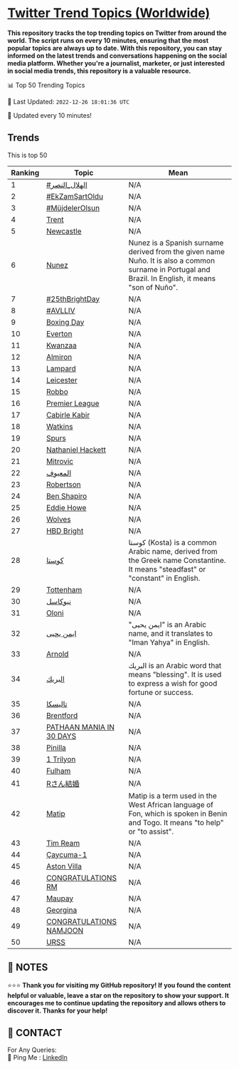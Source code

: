 [Twitter Trend Topics (Worldwide)](https://github.com/ErcinDedeoglu/Twitter-Trend-Topics)
==========

**This repository tracks the top trending topics on Twitter from around the world. 
The script runs on every 10 minutes, ensuring that the most popular topics are always up to date. 
With this repository, you can stay informed on the latest trends and conversations happening on the social media platform. 
Whether you're a journalist, marketer, or just interested in social media trends, this repository is a valuable resource.**


📊 Top 50 Trending Topics

📆 Last Updated: `2022-12-26 18:01:36 UTC`

🔧 Updated every 10 minutes!


## Trends

This is top 50

| Ranking | Topic | Mean |
| ------- | ------------ | ------------ |
| 1 | [#الهلال_النصر](http://twitter.com/search?q=%23%d8%a7%d9%84%d9%87%d9%84%d8%a7%d9%84_%d8%a7%d9%84%d9%86%d8%b5%d8%b1) | N/A |
| 2 | [#EkZamŞartOldu](http://twitter.com/search?q=%23EkZam%c5%9eartOldu) | N/A |
| 3 | [#MüjdelerOlsun](http://twitter.com/search?q=%23M%c3%bcjdelerOlsun) | N/A |
| 4 | [Trent](http://twitter.com/search?q=Trent) | N/A |
| 5 | [Newcastle](http://twitter.com/search?q=Newcastle) | N/A |
| 6 | [Nunez](http://twitter.com/search?q=Nunez) | Nunez is a Spanish surname derived from the given name Nuño. It is also a common surname in Portugal and Brazil. In English, it means "son of Nuño". |
| 7 | [#25thBrightDay](http://twitter.com/search?q=%2325thBrightDay) | N/A |
| 8 | [#AVLLIV](http://twitter.com/search?q=%23AVLLIV) | N/A |
| 9 | [Boxing Day](http://twitter.com/search?q=Boxing+Day) | N/A |
| 10 | [Everton](http://twitter.com/search?q=Everton) | N/A |
| 11 | [Kwanzaa](http://twitter.com/search?q=Kwanzaa) | N/A |
| 12 | [Almiron](http://twitter.com/search?q=Almiron) | N/A |
| 13 | [Lampard](http://twitter.com/search?q=Lampard) | N/A |
| 14 | [Leicester](http://twitter.com/search?q=Leicester) | N/A |
| 15 | [Robbo](http://twitter.com/search?q=Robbo) | N/A |
| 16 | [Premier League](http://twitter.com/search?q=Premier+League) | N/A |
| 17 | [Cabirle Kabir](http://twitter.com/search?q=Cabirle+Kabir) | N/A |
| 18 | [Watkins](http://twitter.com/search?q=Watkins) | N/A |
| 19 | [Spurs](http://twitter.com/search?q=Spurs) | N/A |
| 20 | [Nathaniel Hackett](http://twitter.com/search?q=Nathaniel+Hackett) | N/A |
| 21 | [Mitrovic](http://twitter.com/search?q=Mitrovic) | N/A |
| 22 | [المعيوف](http://twitter.com/search?q=%d8%a7%d9%84%d9%85%d8%b9%d9%8a%d9%88%d9%81) | N/A |
| 23 | [Robertson](http://twitter.com/search?q=Robertson) | N/A |
| 24 | [Ben Shapiro](http://twitter.com/search?q=Ben+Shapiro) | N/A |
| 25 | [Eddie Howe](http://twitter.com/search?q=Eddie+Howe) | N/A |
| 26 | [Wolves](http://twitter.com/search?q=Wolves) | N/A |
| 27 | [HBD Bright](http://twitter.com/search?q=HBD+Bright) | N/A |
| 28 | [كوستا](http://twitter.com/search?q=%d9%83%d9%88%d8%b3%d8%aa%d8%a7) | كوستا (Kosta) is a common Arabic name, derived from the Greek name Constantine. It means "steadfast" or "constant" in English. |
| 29 | [Tottenham](http://twitter.com/search?q=Tottenham) | N/A |
| 30 | [نيوكاسل](http://twitter.com/search?q=%d9%86%d9%8a%d9%88%d9%83%d8%a7%d8%b3%d9%84) | N/A |
| 31 | [Oloni](http://twitter.com/search?q=Oloni) | N/A |
| 32 | [ايمن يحيى](http://twitter.com/search?q=%d8%a7%d9%8a%d9%85%d9%86+%d9%8a%d8%ad%d9%8a%d9%89) | "ايمن يحيى" is an Arabic name, and it translates to "Iman Yahya" in English. |
| 33 | [Arnold](http://twitter.com/search?q=Arnold) | N/A |
| 34 | [البريك](http://twitter.com/search?q=%d8%a7%d9%84%d8%a8%d8%b1%d9%8a%d9%83) | البريك is an Arabic word that means "blessing". It is used to express a wish for good fortune or success. |
| 35 | [تاليسكا](http://twitter.com/search?q=%d8%aa%d8%a7%d9%84%d9%8a%d8%b3%d9%83%d8%a7) | N/A |
| 36 | [Brentford](http://twitter.com/search?q=Brentford) | N/A |
| 37 | [PATHAAN MANIA IN 30 DAYS](http://twitter.com/search?q=PATHAAN+MANIA+IN+30+DAYS) | N/A |
| 38 | [Pinilla](http://twitter.com/search?q=Pinilla) | N/A |
| 39 | [1 Trilyon](http://twitter.com/search?q=1+Trilyon) | N/A |
| 40 | [Fulham](http://twitter.com/search?q=Fulham) | N/A |
| 41 | [Rさん結婚](http://twitter.com/search?q=R%e3%81%95%e3%82%93%e7%b5%90%e5%a9%9a) | N/A |
| 42 | [Matip](http://twitter.com/search?q=Matip) | Matip is a term used in the West African language of Fon, which is spoken in Benin and Togo. It means "to help" or "to assist". |
| 43 | [Tim Ream](http://twitter.com/search?q=Tim+Ream) | N/A |
| 44 | [Çaycuma-1](http://twitter.com/search?q=%c3%87aycuma-1) | N/A |
| 45 | [Aston Villa](http://twitter.com/search?q=Aston+Villa) | N/A |
| 46 | [CONGRATULATIONS RM](http://twitter.com/search?q=CONGRATULATIONS+RM) | N/A |
| 47 | [Maupay](http://twitter.com/search?q=Maupay) | N/A |
| 48 | [Georgina](http://twitter.com/search?q=Georgina) | N/A |
| 49 | [CONGRATULATIONS NAMJOON](http://twitter.com/search?q=CONGRATULATIONS+NAMJOON) | N/A |
| 50 | [URSS](http://twitter.com/search?q=URSS) | N/A |




## 📝 NOTES

⭐⭐⭐ **Thank you for visiting my GitHub repository! If you found the content helpful or valuable, leave a star on the repository to show your support. It encourages me to continue updating the repository and allows others to discover it. Thanks for your help!**

## 📨 CONTACT

 For Any Queries:  
            🏓 Ping Me : [LinkedIn](https://www.linkedin.com/in/ercindedeoglu/)